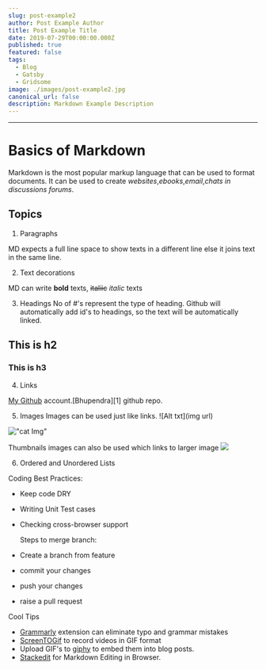 ```yaml
---
slug: post-example2
author: Post Example Author
title: Post Example Title
date: 2019-07-29T00:00:00.000Z
published: true
featured: false
tags:
  - Blog
  - Gatsby
  - Gridsome
image: ./images/post-example2.jpg
canonical_url: false
description: Markdown Example Description
---
```


--------------------------------------------------------------------------------

# Basics of Markdown

Markdown is the most popular markup language that can be used to format documents. It can be used to create _websites_,_ebooks_,_email_,_chats in discussions forums_.

## Topics

1. Paragraphs

  MD expects a full line space to show texts in a different line else it joins text in the same line.

2. Text decorations

  MD can write **bold** texts, ~~italiic~~ _italic_ texts

3. Headings No of #'s represent the type of heading. Github will automatically add id's to headings, so the text will be automatically linked.

  ## This is h2

  ### This is h3

4. Links

  [My Github](https://github.com/bhupendra1011 "all repos") account.[Bhupendra][1] github repo.

5. Images Images can be used just like links. ![Alt txt](img url)

  !["cat Img"](https://placekitten.com/200/200)

  Thumbnails images can also be used which links to larger image [![](https://placekitten.com/20/20)](https://placekitten.com/200/200)

6. Ordered and Unordered Lists

  Coding Best Practices:

  - Keep code DRY
  - Writing Unit Test cases
  - Checking cross-browser support

    Steps to merge branch:

  - Create a branch from feature

  - commit your changes

  - push your changes

  - raise a pull request

Cool Tips

- [Grammarly](https://marketplace.visualstudio.com/items?itemName=znck.grammarly) extension can eliminate typo and grammar mistakes
- [ScreenTOGif](https://www.screentogif.com/) to record videos in GIF format
- Upload GIF's to [giphy](https://giphy.com/) to embed them into blog posts.
- [Stackedit](https://stackedit.io/) for Markdown Editing in Browser.
